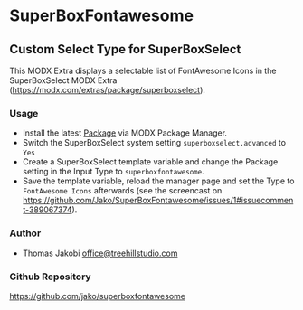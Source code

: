 # SuperBoxFontawesome
## Custom Select Type for SuperBoxSelect

This MODX Extra displays a selectable list of FontAwesome Icons in the 
SuperBoxSelect MODX Extra (https://modx.com/extras/package/superboxselect). 

### Usage

- Install the latest [Package](https://github.com/Jako/SuperBoxFontawesome/tree/master/_packages) via MODX Package Manager. 
- Switch the SuperBoxSelect system setting `superboxselect.advanced` to `Yes`
- Create a SuperBoxSelect template variable and change the Package setting in the Input Type to `superboxfontawesome`.
- Save the template variable, reload the manager page and set the Type to `FontAwesome Icons` afterwards (see the screencast on https://github.com/Jako/SuperBoxFontawesome/issues/1#issuecomment-389067374).

### Author

- Thomas Jakobi <office@treehillstudio.com>

### Github Repository

https://github.com/jako/superboxfontawesome
